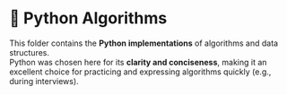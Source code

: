 # 🐍 Python Algorithms

This folder contains the **Python implementations** of algorithms and data structures.  
Python was chosen here for its **clarity and conciseness**, making it an excellent choice for practicing and expressing algorithms quickly (e.g., during interviews).